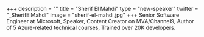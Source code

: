+++
description = ""
title = "Sherif El Mahdi"
type = "new-speaker"
twitter = "_SherifElMahdi"
image = "sherif-el-mahdi.jpg"
+++
Senior Software Engineer at Microsoft, Speaker, Content Creator on MVA/Channel9, Author of 5 Azure-related technical courses, Trained over 20K developers.